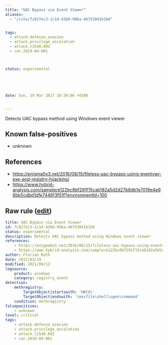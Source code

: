 ```yaml
---
title: "UAC Bypass via Event Viewer"
aliases:
  - "/rule/7c81fec3-1c1d-43b0-996a-46753041b1b6"


tags:
  - attack.defense_evasion
  - attack.privilege_escalation
  - attack.t1548.002
  - car.2019-04-001



status: experimental





date: Sun, 19 Mar 2017 19:34:06 +0100


---
```


Detects UAC bypass method using Windows event viewer

<!--more-->


## Known false-positives

* unknown



## References

* https://enigma0x3.net/2016/08/15/fileless-uac-bypass-using-eventvwr-exe-and-registry-hijacking/
* https://www.hybrid-analysis.com/sample/e122bc8bf291f15cab182a5d2d27b8db1e7019e4e96bb5cdbd1dfe7446f3f51f?environmentId=100


## Raw rule ([edit](https://github.com/SigmaHQ/sigma/edit/master/rules/windows/registry_event/registry_event_uac_bypass_eventvwr.yml))
```yaml
title: UAC Bypass via Event Viewer
id: 7c81fec3-1c1d-43b0-996a-46753041b1b6
status: experimental
description: Detects UAC bypass method using Windows event viewer
references:
    - https://enigma0x3.net/2016/08/15/fileless-uac-bypass-using-eventvwr-exe-and-registry-hijacking/
    - https://www.hybrid-analysis.com/sample/e122bc8bf291f15cab182a5d2d27b8db1e7019e4e96bb5cdbd1dfe7446f3f51f?environmentId=100
author: Florian Roth
date: 2017/03/19
modified: 2021/09/12
logsource:
    product: windows
    category: registry_event
detection:
    methregistry:
        TargetObject|startswith: 'HKCU\'
        TargetObject|endswith: '\mscfile\shell\open\command'
    condition: methregistry
falsepositives:
    - unknown
level: critical
tags:
    - attack.defense_evasion
    - attack.privilege_escalation
    - attack.t1548.002
    - car.2019-04-001
```
